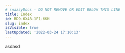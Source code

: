 ```yaml
---
# snazzyDocs - DO NOT REMOVE OR EDIT BELOW THIS LINE
title: Index
id: RD9-6X48-1F1-6KH
slug: index
isVisible: true
lastUpdated: '2022-03-24 17:10:13'
---
```

asdasd